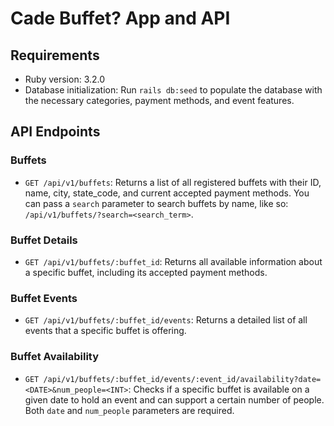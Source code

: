 # Cade Buffet? App and API

## Requirements

- Ruby version: 3.2.0
- Database initialization: Run `rails db:seed` to populate the database with the necessary categories, payment methods, and event features.

## API Endpoints

### Buffets

- `GET /api/v1/buffets`: Returns a list of all registered buffets with their ID, name, city, state_code, and current accepted payment methods. You can pass a `search` parameter to search buffets by name, like so: `/api/v1/buffets/?search=<search_term>`.

### Buffet Details

- `GET /api/v1/buffets/:buffet_id`: Returns all available information about a specific buffet, including its accepted payment methods.

### Buffet Events

- `GET /api/v1/buffets/:buffet_id/events`: Returns a detailed list of all events that a specific buffet is offering.

### Buffet Availability

- `GET /api/v1/buffets/:buffet_id/events/:event_id/availability?date=<DATE>&num_people=<INT>`: Checks if a specific buffet is available on a given date to hold an event and can support a certain number of people. Both `date` and `num_people` parameters are required.